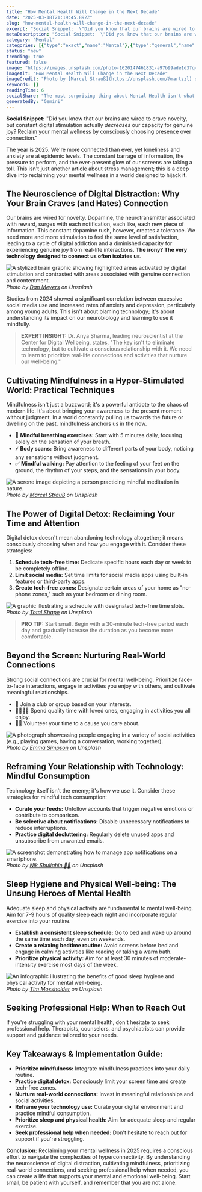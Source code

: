 ```yaml
---
title: "How Mental Health Will Change in the Next Decade"
date: "2025-03-18T21:19:45.892Z"
slug: "how-mental-health-will-change-in-the-next-decade"
excerpt: "Social Snippet:  \"Did you know that our brains are wired to crave novelty, but constant digital stimulation actually decreases our capacity for genuine joy?  Reclaim your mental wellness by consciously choosing presence over connection.\""
metaDescription: "Social Snippet:  \"Did you know that our brains are wired to crave novelty, but constant digital stimulation actually decreases our capacity for genuine joy..."
category: "Mental"
categories: [{"type":"exact","name":"Mental"},{"type":"general","name":"Healthcare"},{"type":"medium","name":"Wellness Programs"},{"type":"specific","name":"Employee Assistance"},{"type":"niche","name":"Stress Reduction Techniques"}]
status: "new"
trending: true
featured: false
image: "https://images.unsplash.com/photo-1620147461831-a97b99ade1d3?q=85&w=1200&fit=max&fm=webp&auto=compress"
imageAlt: "How Mental Health Will Change in the Next Decade"
imageCredit: "Photo by [Marcel Strauß](https://unsplash.com/@martzzl) on Unsplash"
keywords: []
readingTime: 6
socialShare: "The most surprising thing about Mental Health isn't what most people think. Find out what experts really say about this game-changing topic."
generatedBy: "Gemini"
---
```




**Social Snippet:**  "Did you know that our brains are wired to crave novelty, but constant digital stimulation actually *decreases* our capacity for genuine joy?  Reclaim your mental wellness by consciously choosing presence over connection."

The year is 2025.  We're more connected than ever, yet loneliness and anxiety are at epidemic levels.  The constant barrage of information, the pressure to perform, and the ever-present glow of our screens are taking a toll. This isn't just another article about stress management; this is a deep dive into reclaiming your mental wellness in a world designed to hijack it.

## The Neuroscience of Digital Distraction: Why Your Brain Craves (and Hates) Connection

Our brains are wired for novelty.  Dopamine, the neurotransmitter associated with reward, surges with each notification, each like, each new piece of information. This constant dopamine rush, however, creates a tolerance.  We need more and more stimulation to feel the same level of satisfaction, leading to a cycle of digital addiction and a diminished capacity for experiencing genuine joy from real-life interactions.  **The irony? The very technology designed to connect us often isolates us.**

![A stylized brain graphic showing highlighted areas activated by digital stimulation and contrasted with areas associated with genuine connection and contentment.](https://images.unsplash.com/photo-1564121211835-e88c852648ab?q=85&w=1200&fit=max&fm=webp&auto=compress)
*Photo by [Dan Meyers](https://unsplash.com/@dmey503) on Unsplash*

Studies from 2024 showed a significant correlation between excessive social media use and increased rates of anxiety and depression, particularly among young adults.  This isn't about blaming technology; it's about understanding its impact on our neurobiology and learning to use it mindfully.

> **EXPERT INSIGHT:** Dr. Anya Sharma, leading neuroscientist at the Center for Digital Wellbeing, states, "The key isn't to eliminate technology, but to cultivate a conscious relationship with it.  We need to learn to prioritize real-life connections and activities that nurture our well-being."

## Cultivating Mindfulness in a Hyper-Stimulated World: Practical Techniques

Mindfulness isn't just a buzzword; it's a powerful antidote to the chaos of modern life.  It's about bringing your awareness to the present moment without judgment.  In a world constantly pulling us towards the future or dwelling on the past, mindfulness anchors us in the now.

* 🔑 **Mindful breathing exercises:**  Start with 5 minutes daily, focusing solely on the sensation of your breath.
* ⚡ **Body scans:**  Bring awareness to different parts of your body, noticing any sensations without judgment.
* ✅ **Mindful walking:**  Pay attention to the feeling of your feet on the ground, the rhythm of your steps, and the sensations in your body.

![A serene image depicting a person practicing mindful meditation in nature.](https://images.unsplash.com/photo-1620147461831-a97b99ade1d3?q=85&w=1200&fit=max&fm=webp&auto=compress)
*Photo by [Marcel Strauß](https://unsplash.com/@martzzl) on Unsplash*

## The Power of Digital Detox: Reclaiming Your Time and Attention

Digital detox doesn't mean abandoning technology altogether; it means consciously choosing when and how you engage with it.  Consider these strategies:

1. **Schedule tech-free time:** Dedicate specific hours each day or week to be completely offline.
2. **Limit social media:** Set time limits for social media apps using built-in features or third-party apps.
3. **Create tech-free zones:** Designate certain areas of your home as "no-phone zones," such as your bedroom or dining room.

![A graphic illustrating a schedule with designated tech-free time slots.](https://images.unsplash.com/photo-1604480132736-44c188fe4d20?q=85&w=1200&fit=max&fm=webp&auto=compress)
*Photo by [Total Shape](https://unsplash.com/@totalshape) on Unsplash*

> **PRO TIP:**  Start small.  Begin with a 30-minute tech-free period each day and gradually increase the duration as you become more comfortable.

## Beyond the Screen: Nurturing Real-World Connections

Strong social connections are crucial for mental well-being.  Prioritize face-to-face interactions, engage in activities you enjoy with others, and cultivate meaningful relationships.

*  🤝 Join a club or group based on your interests.
*  👨‍👩‍👧‍👦 Spend quality time with loved ones, engaging in activities you all enjoy.
*  👯‍♀️ Volunteer your time to a cause you care about.

![A photograph showcasing people engaging in a variety of social activities (e.g., playing games, having a conversation, working together).](https://images.unsplash.com/photo-1477332552946-cfb384aeaf1c?q=85&w=1200&fit=max&fm=webp&auto=compress)
*Photo by [Emma Simpson](https://unsplash.com/@esdesignisms) on Unsplash*

## Reframing Your Relationship with Technology:  Mindful Consumption

Technology itself isn't the enemy; it's how we use it.  Consider these strategies for mindful tech consumption:

* **Curate your feeds:** Unfollow accounts that trigger negative emotions or contribute to comparison.
* **Be selective about notifications:** Disable unnecessary notifications to reduce interruptions.
* **Practice digital decluttering:** Regularly delete unused apps and unsubscribe from unwanted emails.

![A screenshot demonstrating how to manage app notifications on a smartphone.](https://images.unsplash.com/photo-1493836512294-502baa1986e2?q=85&w=1200&fit=max&fm=webp&auto=compress)
*Photo by [Nik Shuliahin 💛💙](https://unsplash.com/@tjump) on Unsplash*

## Sleep Hygiene and Physical Well-being: The Unsung Heroes of Mental Health

Adequate sleep and physical activity are fundamental to mental well-being. Aim for 7-9 hours of quality sleep each night and incorporate regular exercise into your routine.

* **Establish a consistent sleep schedule:** Go to bed and wake up around the same time each day, even on weekends.
* **Create a relaxing bedtime routine:** Avoid screens before bed and engage in calming activities like reading or taking a warm bath.
* **Prioritize physical activity:** Aim for at least 30 minutes of moderate-intensity exercise most days of the week.

![An infographic illustrating the benefits of good sleep hygiene and physical activity for mental well-being.](https://images.unsplash.com/photo-1579600161224-cac5a2971069?q=85&w=1200&fit=max&fm=webp&auto=compress)
*Photo by [Tim Mossholder](https://unsplash.com/@timmossholder) on Unsplash*

## Seeking Professional Help: When to Reach Out

If you're struggling with your mental health, don't hesitate to seek professional help.  Therapists, counselors, and psychiatrists can provide support and guidance tailored to your needs.

## Key Takeaways & Implementation Guide:

* **Prioritize mindfulness:** Integrate mindfulness practices into your daily routine.
* **Practice digital detox:** Consciously limit your screen time and create tech-free zones.
* **Nurture real-world connections:**  Invest in meaningful relationships and social activities.
* **Reframe your technology use:** Curate your digital environment and practice mindful consumption.
* **Prioritize sleep and physical health:** Aim for adequate sleep and regular exercise.
* **Seek professional help when needed:** Don't hesitate to reach out for support if you're struggling.

**Conclusion:** Reclaiming your mental wellness in 2025 requires a conscious effort to navigate the complexities of hyperconnectivity. By understanding the neuroscience of digital distraction, cultivating mindfulness, prioritizing real-world connections, and seeking professional help when needed, you can create a life that supports your mental and emotional well-being.  Start small, be patient with yourself, and remember that you are not alone.


<div class="reading-progress-container">
  <div id="reading-progress" class="reading-progress"></div>
</div>
